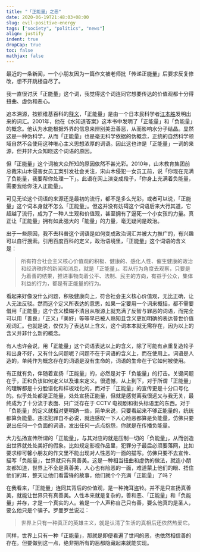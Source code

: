 ```yaml
---
title: "「正能量」之恶"
date: 2020-06-19T21:48:03+08:00
slug: evil-positive-energy
tags: ["society", "politics", "news"]
align: justify
indent: true
dropCap: true
toc: false
mathjax: false
---
```






最近的一条新闻，一个小朋友因为一篇作文被老师批「传递正能量」后要求反复修改，想不开跳楼自尽了。


我一直很讨厌「正能量」这个词，我觉得这个词连同它想要传达的价值观都十分得扭曲、虚伪和恶心。
<!--more-->
追本溯源，按照维基百科的[释义](https://zh.wikipedia.org/wiki/%E6%AD%A3%E8%83%BD%E9%87%8F)，「正能量」是由一个日本民科学者[江本胜](https://zh.wikipedia.org/wiki/%E6%B1%9F%E6%9C%AC%E5%8B%9D)发明出来的词汇。2001年，他在《水知道答案》这本书中发明了「正能量」和「负能量」的概念。他认为水能根据外界的信息来辨别美丑善恶，从而影响水分子结晶。显然这是一种伪科学，从而「正能量」也是毫无科学依据的伪概念，正统的自然科学领域自然不会使用这种唯心主义思想浓厚的词语。因此这也许是「正能量」一词的来源，但并非大众知晓这个词语的原因。

但「正能量」这个词被大众所知的原因依然不甚光彩。2010年，山木教育集团前总裁宋山木侵害女员工案引发社会关注，宋山木侵犯一女员工前，说「你现在充满了负能量，我要帮你处理一下」。此语在网上演变成段子，「你身上充满着负能量，需要我给你注入正能量」。

可见无论这个词语的来源还是最初的流行，都不是多么光彩，或者可以说，「正能量」这个词本身就不怎么「正能量」。但这并没有妨碍这个词语后来大行其道，它超越了流行，成为了一种人生观和价值观，甚至拥有了逼死一个小女孩的力量。真正让「正能量」拥有如此强大的「能量」的力量，毫无疑问是政治。

出于一些原因，我不去科普这个词语是如何变成政治词汇并被大力推广的，有兴趣可以自行搜索。引用百度百科的定义，政治语境里，「正能量」这个词语的含义是：

> 所有符合社会主义核心价值观的积极、健康的、感化人性、催生健康的政治和经济秩序的新闻和消息，就是「正能量」。若从行为角度去观察，只要是为着善的结果，推进事物向着公平、法制、民主的方向，有益于公众，集体利益的行为，都是有正能量的行为。

看起来好像没什么问题，积极健康向上，符合社会主义核心价值观，无比正确，让人无法反驳。然而这个定义所表达的意思，如果一定要用一个词来概括，都不需要借用「正能量」这个含义模糊不清且从根源上就充满了反智与罪恶的词语，而完全可以用「善良」「正义」「美好」等等早已被人熟知且含义更加明确的表达普世价值观词汇。也就是说，仅仅为了表达以上含义，这个词本本就无需存在，因为以上的含义并非什么新的概念。

有人也许会说，用「正能量」这个词语表达以上的含义，除了可能有点重复造轮子和出身不好，又有什么问题呢？问题不在于词语的含义上，而在使用上。词语是人造的，单纯作为概念存在的词语是没有生命的，词语的生命在于它如何被使用。

有正就有负，伴随着宣扬「正能量」的，必然是对于「负能量」的打击。关键问题在于，正和负该如何定义以及谁来定义。很遗憾，从上到下，对于所谓「正能量」的理解都是十分脸谱化和样板戏化的，而对于「正能量」的宣传更是十分口号化的。似乎处处都是正能量，处处宣扬正能量，但就是感觉离我很远又与我无关，最终成为了十分流于表面、只广泛存在于 CCTV 电视剧和街头标语里的东西。对于「负能量」的定义就相对更明确一些，简单来说，只要看起来不够正能量的，统统都算负能量。违法犯罪自不必说，就连感叹一下人心险恶都算是负能量，仿佛只要说出任何一个负面的词语，发出任何一点点抱怨，你就是在传播负能量。

大力弘扬宣传所谓的「正能量」，与其对应的就是压制一切的「负能量」，从而创造出世界就处处美好的假象。比如规定影视作品里，犯罪分子最后必须要落网，比如要求缪可馨小朋友的作文里不能出现对人性恶的一面的描写。仿佛只要不去宣传、描写「负能量」，世界就只有真善美。这是一种相当扭曲和虚伪的做法，就连小朋友都知道，世界上不全是真善美，人心也有险恶的一面，难道蒙上他们的眼、捂住他们的耳，整天让他们看雷锋的故事，他们就个个充满「正能量」了吗？

在我看来，「正能量」连同其背后的价值观，是一种掩耳盗铃。并不是只宣扬真善美，就能让世界只有真善美。人性本来就是复杂的，善和恶、「正能量」和「负能量」并存，才是一个真实的人。若是一个人声称自己只有善，要么他真的是圣人，要么他只是个骗子。罗曼罗兰说过：

> 世界上只有一种真正的英雄主义，就是认清了生活的真相后还依然热爱它。

同样，世界上只有一种「正能量」，那就是即便看遍了世间的恶，也依然相信善的存在。但要做到这一点，绝非把所有的恶都隐藏起来就能实现。

